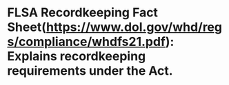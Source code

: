 # FLSA Recordkeeping Fact Sheet(https://www.dol.gov/whd/regs/compliance/whdfs21.pdf): Explains recordkeeping requirements under the Act.